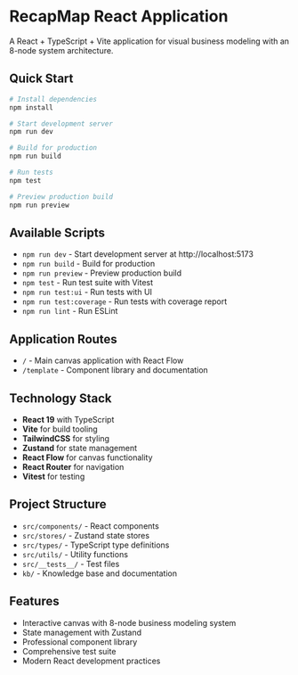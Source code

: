 # RecapMap React Application

A React + TypeScript + Vite application for visual business modeling with an 8-node system architecture.

## Quick Start

```bash
# Install dependencies
npm install

# Start development server
npm run dev

# Build for production
npm run build

# Run tests
npm test

# Preview production build
npm run preview
```

## Available Scripts

- `npm run dev` - Start development server at http://localhost:5173
- `npm run build` - Build for production
- `npm run preview` - Preview production build
- `npm test` - Run test suite with Vitest
- `npm run test:ui` - Run tests with UI
- `npm run test:coverage` - Run tests with coverage report
- `npm run lint` - Run ESLint

## Application Routes

- `/` - Main canvas application with React Flow
- `/template` - Component library and documentation

## Technology Stack

- **React 19** with TypeScript
- **Vite** for build tooling
- **TailwindCSS** for styling
- **Zustand** for state management
- **React Flow** for canvas functionality
- **React Router** for navigation
- **Vitest** for testing

## Project Structure

- `src/components/` - React components
- `src/stores/` - Zustand state stores
- `src/types/` - TypeScript type definitions
- `src/utils/` - Utility functions
- `src/__tests__/` - Test files
- `kb/` - Knowledge base and documentation

## Features

- Interactive canvas with 8-node business modeling system
- State management with Zustand
- Professional component library
- Comprehensive test suite
- Modern React development practices

